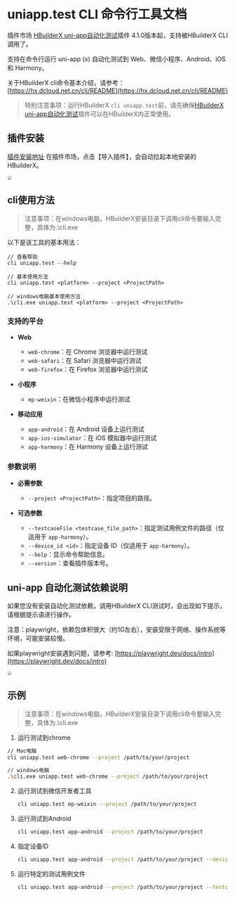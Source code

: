 # uniapp.test CLI 命令行工具文档

插件市场 [HBuilderX uni-app自动化测试](https://ext.dcloud.net.cn/plugin?id=5708)插件 4.1.0版本起，支持被HBuilderX CLI调用了。

支持在命令行运行 uni-app (x) 自动化测试到 Web、微信小程序、Android、iOS 和 Harmony。

关于HBuilderX cli命令基本介绍，请参考：[https://hx.dcloud.net.cn/cli/README](https://hx.dcloud.net.cn/cli/README)

> 特别注意事项：运行HBuilderX `cli uniapp.test`前，请先确保[HBuilderX uni-app自动化测试](https://ext.dcloud.net.cn/plugin?id=5708)插件可以在HBuilderX内正常使用。

## 插件安装

[插件安装地址](https://ext.dcloud.net.cn/plugin?id=5708) 在插件市场，点击【导入插件】，会自动拉起本地安装的HBuilderX。

<img src="https://web-ext-storage.dcloud.net.cn/doc/uni-test/plugins_install_1.jpeg" style="zoom: 50%;border: 1px solid #eee;border-radius: 5px;"/>

## cli使用方法

> 注意事项：在windows电脑，HBuilderX安装目录下调用cli命令要输入完整，具体为.\cli.exe

以下是该工具的基本用法：

```
// 查看帮助
cli uniapp.test --help

// 基本使用方法
cli uniapp.test <platform> --project <ProjectPath>

// windows电脑基本使用方法
.\cli.exe uniapp.test <platform> --project <ProjectPath>
```

### 支持的平台

- **Web**
  - `web-chrome`：在 Chrome 浏览器中运行测试
  - `web-safari`：在 Safari 浏览器中运行测试
  - `web-firefox`：在 Firefox 浏览器中运行测试

- **小程序**
  - `mp-weixin`：在微信小程序中运行测试

- **移动应用**
  - `app-android`：在 Android 设备上运行测试
  - `app-ios-simulator`：在 iOS 模拟器中运行测试
  - `app-harmony`：在 Harmony 设备上运行测试

### 参数说明

- **必需参数**
  - `--project <ProjectPath>`：指定项目的路径。

- **可选参数**
  - `--testcaseFile <testcase_file_path>`：指定测试用例文件的路径（仅适用于 `app-harmony`）。
  - `--device_id <id>`：指定设备 ID（仅适用于 `app-harmony`）。
  - `--help`：显示命令帮助信息。
  - `--version`：查看插件版本号。

## uni-app 自动化测试依赖说明

如果您没有安装自动化测试依赖，调用HBuilderX CLI测试时，会出现如下提示，请根据提示语进行操作。

注意：playwright，依赖包体积很大（约1G左右），安装受限于网络、操作系统等环境，可能安装较慢。

如果playwright安装遇到问题，请参考: [https://playwright.dev/docs/intro](https://playwright.dev/docs/intro)

<img src="https://web-ext-storage.dcloud.net.cn/doc/uni-test/uniapp_test_lib.jpg" style="zoom: 50%;border: 1px solid #eee;border-radius: 5px;"/>

## 示例

> 注意事项：在windows电脑，HBuilderX安装目录下调用cli命令要输入完整，具体为.\cli.exe

1. 运行测试到chrome

```bash
// Mac电脑
cli uniapp.test web-chrome --project /path/to/your/project

// windows电脑
.\cli.exe uniapp.test web-chrome --project /path/to/your/project
```

2. 运行测试到微信开发者工具

   ```bash
   cli uniapp.test mp-weixin --project /path/to/your/project
   ```

3. 运行测试到Android

   ```bash
   cli uniapp.test app-android --project /path/to/your/project
   ```
   
4. 指定设备ID

   ```bash
   cli uniapp.test app-android --project /path/to/your/project --device_id feyh2342343uos8ai89jr4p
   ```
   
5. 运行特定的测试用例文件

   ```bash
   cli uniapp.test app-android --project /path/to/your/project --testcaseFile pages/index/index.test.js
   ```